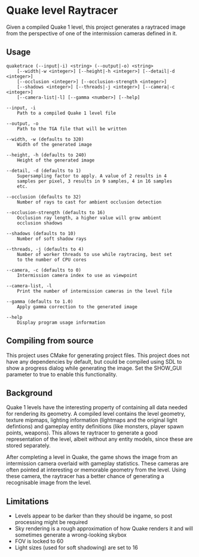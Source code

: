 Quake level Raytracer
=====================

Given a compiled Quake 1 level, this project generates a raytraced image from the perspective of one of the intermission cameras defined in it. 

Usage
-----

```
quaketrace (--input|-i) <string> (--output|-o) <string> 
	[--width|-w <integer>] [--height|-h <integer>] [--detail|-d <integer>]
	[--occlusion <integer>] [--occlusion-strength <integer>]
	[--shadows <integer>] [--threads|-j <integer>] [--camera|-c <integer>]
	[--camera-list|-l] [--gamma <number>] [--help]

--input, -i
	Path to a compiled Quake 1 level file

--output, -o
	Path to the TGA file that will be written

--width, -w (defaults to 320)
	Width of the generated image

--height, -h (defaults to 240)
	Height of the generated image

--detail, -d (defaults to 1)
	Supersampling factor to apply. A value of 2 results in 4 
	samples per pixel, 3 results in 9 samples, 4 in 16 samples 
	etc.

--occlusion (defaults to 32)
	Number of rays to cast for ambient occlusion detection

--occlusion-strength (defaults to 16)
	Occlusion ray length, a higher value will grow ambient 
	occlusion shadows

--shadows (defaults to 10)
	Number of soft shadow rays

--threads, -j (defaults to 4)
	Number of worker threads to use while raytracing, best set 
	to the number of CPU cores

--camera, -c (defaults to 0)
	Intermission camera index to use as viewpoint

--camera-list, -l
	Print the number of intermission cameras in the level file

--gamma (defaults to 1.0)
	Apply gamma correction to the generated image

--help
	Display program usage information
```

Compiling from source
---------------------
This project uses CMake for generating project files. This project does not have any dependencies by default, but could be compiled using SDL to show a progress dialog while generating the image. Set the SHOW_GUI parameter to true to enable this functionality.

Background
----------
Quake 1 levels have the interesting property of containing all data needed for rendering its geometry. A compiled level contains the level geometry, texture mipmaps, lighting information (lightmaps and the original light defintions) and gameplay entity definitions (like monsters, player spawn points, weapons). This allows te raytracer to generate a good representation of the level, albeit without any entity models, since these are stored separately.

After completing a level in Quake, the game shows the image from an intermission camera overlaid with gameplay statistics. These cameras are often pointed at interesting or memorable geometry from the level. Using these camera, the raytracer has a better chance of generating a recognisable image from the level.

Limitations
-----------

- Levels appear to be darker than they should be ingame, so post processing might be required
- Sky rendering is a rough approximation of how Quake renders it and will sometimes generate a wrong-looking skybox
- FOV is locked to 60
- Light sizes (used for soft shadowing) are set to 16
